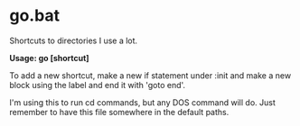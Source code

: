 # go.bat
Shortcuts to directories I use a lot.

**Usage: go [shortcut]**

To add a new shortcut, make a new if statement under :init and
make a new block using the label and end it with 'goto end'.

I'm using this to run cd commands, but any DOS command will do.
Just remember to have this file somewhere in the default paths.
